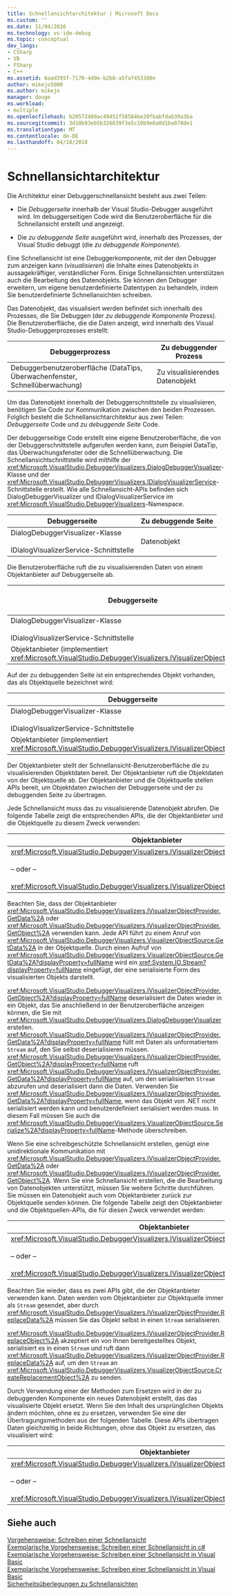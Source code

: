 ```yaml
---
title: Schnellansichtarchitektur | Microsoft Docs
ms.custom: ''
ms.date: 11/04/2016
ms.technology: vs-ide-debug
ms.topic: conceptual
dev_langs:
- CSharp
- VB
- FSharp
- C++
ms.assetid: 6aad395f-7170-4d9e-b2b8-a5faf453380e
author: mikejo5000
ms.author: mikejo
manager: douge
ms.workload:
- multiple
ms.openlocfilehash: b20572409ac49451f58584be20fbabfdab39a3ba
ms.sourcegitcommit: 3d10b93eb5b326639f3e5c19b9e6a8d1ba078de1
ms.translationtype: MT
ms.contentlocale: de-DE
ms.lasthandoff: 04/18/2018
---
```

# <a name="visualizer-architecture"></a>Schnellansichtarchitektur
Die Architektur einer Debuggerschnellansicht besteht aus zwei Teilen:  
  
-   Die *Debuggerseite* innerhalb der Visual Studio-Debugger ausgeführt wird. Im debuggerseitigen Code wird die Benutzeroberfläche für die Schnellansicht erstellt und angezeigt.  
  
-   Die *zu debuggende Seite* ausgeführt wird, innerhalb des Prozesses, der Visual Studio debuggt (die *zu debuggende Komponente*).  
  
 Eine Schnellansicht ist eine Debuggerkomponente, mit der den Debugger zum anzeigen kann (*visualisieren*) die Inhalte eines Datenobjekts in aussagekräftiger, verständlicher Form. Einige Schnellansichten unterstützen auch die Bearbeitung des Datenobjekts. Sie können den Debugger erweitern, um eigene benutzerdefinierte Datentypen zu behandeln, indem Sie benutzerdefinierte Schnellansichten schreiben.  
  
 Das Datenobjekt, das visualisiert werden befindet sich innerhalb des Prozesses, die Sie Debuggen (der *zu debuggende Komponente* Prozess). Die Benutzeroberfläche, die die Daten anzeigt, wird innerhalb des Visual Studio-Debuggerprozesses erstellt:  
  
|Debuggerprozess|Zu debuggender Prozess|  
|----------------------|----------------------|  
|Debuggerbenutzeroberfläche (DataTips, Überwachenfenster, Schnellüberwachung)|Zu visualisierendes Datenobjekt|  
  
 Um das Datenobjekt innerhalb der Debuggerschnittstelle zu visualisieren, benötigen Sie Code zur Kommunikation zwischen den beiden Prozessen. Folglich besteht die Schnellansichtarchitektur aus zwei Teilen: *Debuggerseite* Code und *zu debuggende Seite* Code.  
  
 Der debuggerseitige Code erstellt eine eigene Benutzeroberfläche, die von der Debuggerschnittstelle aufgerufen werden kann, zum Beispiel DataTip, das Überwachungsfenster oder die Schnellüberwachung. Die Schnellansichtschnittstelle wird mithilfe der <xref:Microsoft.VisualStudio.DebuggerVisualizers.DialogDebuggerVisualizer>-Klasse und der <xref:Microsoft.VisualStudio.DebuggerVisualizers.IDialogVisualizerService>-Schnittstelle erstellt. Wie alle Schnellansicht-APIs befinden sich DialogDebuggerVisualizer und IDialogVisualizerService im <xref:Microsoft.VisualStudio.DebuggerVisualizers>-Namespace.  
  
|Debuggerseite|Zu debuggende Seite|  
|-------------------|-------------------|  
|DialogDebuggerVisualizer-Klasse<br /><br /> IDialogVisualizerService-Schnittstelle|Datenobjekt|  
  
 Die Benutzeroberfläche ruft die zu visualisierenden Daten von einem Objektanbieter auf Debuggerseite ab.  
  
|Debuggerseite|Zu debuggende Seite|  
|-------------------|-------------------|  
|DialogDebuggerVisualizer-Klasse<br /><br /> IDialogVisualizerService-Schnittstelle|Datenobjekt|  
|Objektanbieter (implementiert <xref:Microsoft.VisualStudio.DebuggerVisualizers.IVisualizerObjectProvider>)||  
  
 Auf der zu debuggenden Seite ist ein entsprechendes Objekt vorhanden, das als Objektquelle bezeichnet wird:  
  
|Debuggerseite|Zu debuggende Seite|  
|-------------------|-------------------|  
|DialogDebuggerVisualizer-Klasse<br /><br /> IDialogVisualizerService-Schnittstelle|Datenobjekt|  
|Objektanbieter (implementiert <xref:Microsoft.VisualStudio.DebuggerVisualizers.IVisualizerObjectProvider>)|Objektquelle (abgeleitet von <xref:Microsoft.VisualStudio.DebuggerVisualizers.VisualizerObjectSource>)|  
  
 Der Objektanbieter stellt der Schnellansicht-Benutzeroberfläche die zu visualisierenden Objektdaten bereit. Der Objektanbieter ruft die Objektdaten von der Objektquelle ab. Der Objektanbieter und die Objektquelle stellen APIs bereit, um Objektdaten zwischen der Debuggerseite und der zu debuggenden Seite zu übertragen.  
  
 Jede Schnellansicht muss das zu visualisierende Datenobjekt abrufen. Die folgende Tabelle zeigt die entsprechenden APIs, die der Objektanbieter und die Objektquelle zu diesem Zweck verwenden:  
  
|Objektanbieter|Objektquelle|  
|---------------------|-------------------|  
|<xref:Microsoft.VisualStudio.DebuggerVisualizers.IVisualizerObjectProvider.GetData%2A><br /><br /> – oder –<br /><br /> <xref:Microsoft.VisualStudio.DebuggerVisualizers.IVisualizerObjectProvider.GetObject%2A>|<xref:Microsoft.VisualStudio.DebuggerVisualizers.VisualizerObjectSource.GetData%2A>|  
  
 Beachten Sie, dass der Objektanbieter <xref:Microsoft.VisualStudio.DebuggerVisualizers.IVisualizerObjectProvider.GetData%2A> oder <xref:Microsoft.VisualStudio.DebuggerVisualizers.IVisualizerObjectProvider.GetObject%2A> verwenden kann. Jede API führt zu einem Anruf von <xref:Microsoft.VisualStudio.DebuggerVisualizers.VisualizerObjectSource.GetData%2A> in der Objektquelle. Durch einen Aufruf von <xref:Microsoft.VisualStudio.DebuggerVisualizers.VisualizerObjectSource.GetData%2A?displayProperty=fullName> wird ein <xref:System.IO.Stream?displayProperty=fullName> eingefügt, der eine serialisierte Form des visualisierten Objekts darstellt.  
  
 <xref:Microsoft.VisualStudio.DebuggerVisualizers.IVisualizerObjectProvider.GetObject%2A?displayProperty=fullName> deserialisiert die Daten wieder in ein Objekt, das Sie anschließend in der Benutzeroberfläche anzeigen können, die Sie mit <xref:Microsoft.VisualStudio.DebuggerVisualizers.DialogDebuggerVisualizer> erstellen. <xref:Microsoft.VisualStudio.DebuggerVisualizers.IVisualizerObjectProvider.GetData%2A?displayProperty=fullName> füllt mit Daten als unformatiertem `Stream` auf, den Sie selbst deserialisieren müssen. <xref:Microsoft.VisualStudio.DebuggerVisualizers.IVisualizerObjectProvider.GetObject%2A?displayProperty=fullName> ruft <xref:Microsoft.VisualStudio.DebuggerVisualizers.IVisualizerObjectProvider.GetData%2A?displayProperty=fullName> auf, um den serialisierten `Stream` abzurufen und deserialisiert dann die Daten. Verwenden Sie <xref:Microsoft.VisualStudio.DebuggerVisualizers.IVisualizerObjectProvider.GetData%2A?displayProperty=fullName>, wenn das Objekt von .NET nicht serialisiert werden kann und benutzerdefiniert serialisiert werden muss. In diesem Fall müssen Sie auch die <xref:Microsoft.VisualStudio.DebuggerVisualizers.VisualizerObjectSource.Serialize%2A?displayProperty=fullName>-Methode überschreiben.  
  
 Wenn Sie eine schreibgeschützte Schnellansicht erstellen, genügt eine unidirektionale Kommunikation mit <xref:Microsoft.VisualStudio.DebuggerVisualizers.IVisualizerObjectProvider.GetData%2A> oder <xref:Microsoft.VisualStudio.DebuggerVisualizers.IVisualizerObjectProvider.GetObject%2A>. Wenn Sie eine Schnellansicht erstellen, die die Bearbeitung von Datenobjekten unterstützt, müssen Sie weitere Schritte durchführen. Sie müssen ein Datenobjekt auch vom Objektanbieter zurück zur Objektquelle senden können. Die folgende Tabelle zeigt den Objektanbieter und die Objektquellen-APIs, die für diesen Zweck verwendet werden:  
  
|Objektanbieter|Objektquelle|  
|---------------------|-------------------|  
|<xref:Microsoft.VisualStudio.DebuggerVisualizers.IVisualizerObjectProvider.ReplaceData%2A><br /><br /> – oder –<br /><br /> <xref:Microsoft.VisualStudio.DebuggerVisualizers.IVisualizerObjectProvider.ReplaceObject%2A>|<xref:Microsoft.VisualStudio.DebuggerVisualizers.VisualizerObjectSource.CreateReplacementObject%2A>|  
  
 Beachten Sie wieder, dass es zwei APIs gibt, die der Objektanbieter verwenden kann. Daten werden vom Objektanbieter zur Objektquelle immer als `Stream` gesendet, aber durch <xref:Microsoft.VisualStudio.DebuggerVisualizers.IVisualizerObjectProvider.ReplaceData%2A> müssen Sie das Objekt selbst in einen `Stream` serialisieren.  
  
 <xref:Microsoft.VisualStudio.DebuggerVisualizers.IVisualizerObjectProvider.ReplaceObject%2A> akzeptiert ein von Ihnen bereitgestelltes Objekt, serialisiert es in einen `Stream` und ruft dann <xref:Microsoft.VisualStudio.DebuggerVisualizers.IVisualizerObjectProvider.ReplaceData%2A> auf, um den `Stream` an <xref:Microsoft.VisualStudio.DebuggerVisualizers.VisualizerObjectSource.CreateReplacementObject%2A> zu senden.  
  
 Durch Verwendung einer der Methoden zum Ersetzen wird in der zu debuggenden Komponente ein neues Datenobjekt erstellt, das das visualisierte Objekt ersetzt. Wenn Sie den Inhalt des ursprünglichen Objekts ändern möchten, ohne es zu ersetzen, verwenden Sie eine der Übertragungsmethoden aus der folgenden Tabelle. Diese APIs übertragen Daten gleichzeitig in beide Richtungen, ohne das Objekt zu ersetzen, das visualisiert wird:  
  
|Objektanbieter|Objektquelle|  
|---------------------|-------------------|  
|<xref:Microsoft.VisualStudio.DebuggerVisualizers.IVisualizerObjectProvider.TransferData%2A><br /><br /> – oder –<br /><br /> <xref:Microsoft.VisualStudio.DebuggerVisualizers.IVisualizerObjectProvider.TransferObject%2A>|<xref:Microsoft.VisualStudio.DebuggerVisualizers.VisualizerObjectSource.TransferData%2A>|  
  
## <a name="see-also"></a>Siehe auch  
 [Vorgehensweise: Schreiben einer Schnellansicht](../debugger/how-to-write-a-visualizer.md)   
 [Exemplarische Vorgehensweise: Schreiben einer Schnellansicht in c#](../debugger/walkthrough-writing-a-visualizer-in-csharp.md)   
 [Exemplarische Vorgehensweise: Schreiben einer Schnellansicht in Visual Basic](../debugger/walkthrough-writing-a-visualizer-in-visual-basic.md)   
 [Exemplarische Vorgehensweise: Schreiben einer Schnellansicht in Visual Basic](../debugger/walkthrough-writing-a-visualizer-in-visual-basic.md)   
 [Sicherheitsüberlegungen zu Schnellansichten](../debugger/visualizer-security-considerations.md)